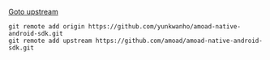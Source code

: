 [Goto upstream](https://github.com/amoad/amoad-native-android-sdk)

```shell
git remote add origin https://github.com/yunkwanho/amoad-native-android-sdk.git
git remote add upstream https://github.com/amoad/amoad-native-android-sdk.git
```
